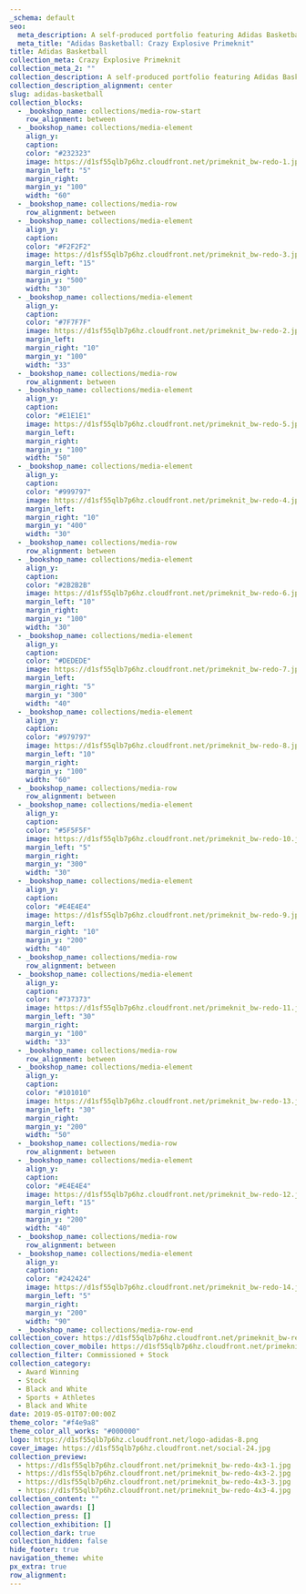 ```yaml
---
_schema: default
seo:
  meta_description: A self-produced portfolio featuring Adidas Basketball apparel and footwear.
  meta_title: "Adidas Basketball: Crazy Explosive Primeknit"
title: Adidas Basketball
collection_meta: Crazy Explosive Primeknit
collection_meta_2: ""
collection_description: A self-produced portfolio featuring Adidas Basketball apparel and footwear.
collection_description_alignment: center
slug: adidas-basketball
collection_blocks:
  - _bookshop_name: collections/media-row-start
    row_alignment: between
  - _bookshop_name: collections/media-element
    align_y:
    caption:
    color: "#232323"
    image: https://d1sf55qlb7p6hz.cloudfront.net/primeknit_bw-redo-1.jpg
    margin_left: "5"
    margin_right:
    margin_y: "100"
    width: "60"
  - _bookshop_name: collections/media-row
    row_alignment: between
  - _bookshop_name: collections/media-element
    align_y:
    caption:
    color: "#F2F2F2"
    image: https://d1sf55qlb7p6hz.cloudfront.net/primeknit_bw-redo-3.jpg
    margin_left: "15"
    margin_right:
    margin_y: "500"
    width: "30"
  - _bookshop_name: collections/media-element
    align_y:
    caption:
    color: "#7F7F7F"
    image: https://d1sf55qlb7p6hz.cloudfront.net/primeknit_bw-redo-2.jpg
    margin_left:
    margin_right: "10"
    margin_y: "100"
    width: "33"
  - _bookshop_name: collections/media-row
    row_alignment: between
  - _bookshop_name: collections/media-element
    align_y:
    caption:
    color: "#E1E1E1"
    image: https://d1sf55qlb7p6hz.cloudfront.net/primeknit_bw-redo-5.jpg
    margin_left:
    margin_right:
    margin_y: "100"
    width: "50"
  - _bookshop_name: collections/media-element
    align_y:
    caption:
    color: "#999797"
    image: https://d1sf55qlb7p6hz.cloudfront.net/primeknit_bw-redo-4.jpg
    margin_left:
    margin_right: "10"
    margin_y: "400"
    width: "30"
  - _bookshop_name: collections/media-row
    row_alignment: between
  - _bookshop_name: collections/media-element
    align_y:
    caption:
    color: "#2B2B2B"
    image: https://d1sf55qlb7p6hz.cloudfront.net/primeknit_bw-redo-6.jpg
    margin_left: "10"
    margin_right:
    margin_y: "100"
    width: "30"
  - _bookshop_name: collections/media-element
    align_y:
    caption:
    color: "#DEDEDE"
    image: https://d1sf55qlb7p6hz.cloudfront.net/primeknit_bw-redo-7.jpg
    margin_left:
    margin_right: "5"
    margin_y: "300"
    width: "40"
  - _bookshop_name: collections/media-element
    align_y:
    caption:
    color: "#979797"
    image: https://d1sf55qlb7p6hz.cloudfront.net/primeknit_bw-redo-8.jpg
    margin_left: "10"
    margin_right:
    margin_y: "100"
    width: "60"
  - _bookshop_name: collections/media-row
    row_alignment: between
  - _bookshop_name: collections/media-element
    align_y:
    caption:
    color: "#5F5F5F"
    image: https://d1sf55qlb7p6hz.cloudfront.net/primeknit_bw-redo-10.jpg
    margin_left: "5"
    margin_right:
    margin_y: "300"
    width: "30"
  - _bookshop_name: collections/media-element
    align_y:
    caption:
    color: "#E4E4E4"
    image: https://d1sf55qlb7p6hz.cloudfront.net/primeknit_bw-redo-9.jpg
    margin_left:
    margin_right: "10"
    margin_y: "200"
    width: "40"
  - _bookshop_name: collections/media-row
    row_alignment: between
  - _bookshop_name: collections/media-element
    align_y:
    caption:
    color: "#737373"
    image: https://d1sf55qlb7p6hz.cloudfront.net/primeknit_bw-redo-11.jpg
    margin_left: "30"
    margin_right:
    margin_y: "100"
    width: "33"
  - _bookshop_name: collections/media-row
    row_alignment: between
  - _bookshop_name: collections/media-element
    align_y:
    caption:
    color: "#101010"
    image: https://d1sf55qlb7p6hz.cloudfront.net/primeknit_bw-redo-13.jpg
    margin_left: "30"
    margin_right:
    margin_y: "200"
    width: "50"
  - _bookshop_name: collections/media-row
    row_alignment: between
  - _bookshop_name: collections/media-element
    align_y:
    caption:
    color: "#E4E4E4"
    image: https://d1sf55qlb7p6hz.cloudfront.net/primeknit_bw-redo-12.jpg
    margin_left: "15"
    margin_right:
    margin_y: "200"
    width: "40"
  - _bookshop_name: collections/media-row
    row_alignment: between
  - _bookshop_name: collections/media-element
    align_y:
    caption:
    color: "#242424"
    image: https://d1sf55qlb7p6hz.cloudfront.net/primeknit_bw-redo-14.jpg
    margin_left: "5"
    margin_right:
    margin_y: "200"
    width: "90"
  - _bookshop_name: collections/media-row-end
collection_cover: https://d1sf55qlb7p6hz.cloudfront.net/primeknit_bw-redo-horizontal-1.jpg
collection_cover_mobile: https://d1sf55qlb7p6hz.cloudfront.net/primeknit_bw-redo-vertical-1.jpg
collection_filter: Commissioned + Stock
collection_category:
  - Award Winning
  - Stock
  - Black and White
  - Sports + Athletes
  - Black and White
date: 2019-05-01T07:00:00Z
theme_color: "#f4e9a8"
theme_color_all_works: "#000000"
logo: https://d1sf55qlb7p6hz.cloudfront.net/logo-adidas-8.png
cover_image: https://d1sf55qlb7p6hz.cloudfront.net/social-24.jpg
collection_preview:
  - https://d1sf55qlb7p6hz.cloudfront.net/primeknit_bw-redo-4x3-1.jpg
  - https://d1sf55qlb7p6hz.cloudfront.net/primeknit_bw-redo-4x3-2.jpg
  - https://d1sf55qlb7p6hz.cloudfront.net/primeknit_bw-redo-4x3-3.jpg
  - https://d1sf55qlb7p6hz.cloudfront.net/primeknit_bw-redo-4x3-4.jpg
collection_content: ""
collection_awards: []
collection_press: []
collection_exhibition: []
collection_dark: true
collection_hidden: false
hide_footer: true
navigation_theme: white
px_extra: true
row_alignment:
---
```

